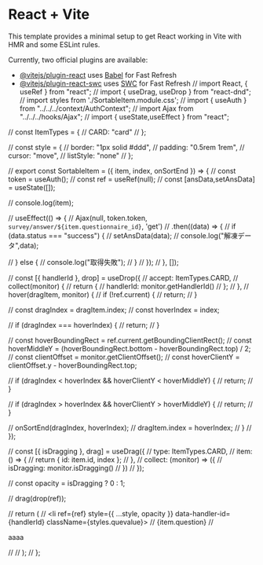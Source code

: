 # React + Vite

This template provides a minimal setup to get React working in Vite with HMR and some ESLint rules.

Currently, two official plugins are available:

- [@vitejs/plugin-react](https://github.com/vitejs/vite-plugin-react/blob/main/packages/plugin-react/README.md) uses [Babel](https://babeljs.io/) for Fast Refresh
- [@vitejs/plugin-react-swc](https://github.com/vitejs/vite-plugin-react-swc) uses [SWC](https://swc.rs/) for Fast Refresh
// import React, { useRef } from "react";
// import { useDrag, useDrop } from "react-dnd";
// import styles from './SortableItem.module.css';
// import { useAuth } from "../../../context/AuthContext";
// import Ajax from "../../../hooks/Ajax";
// import { useState,useEffect } from "react";

// const ItemTypes = {
//   CARD: "card"
// };

// const style = {
//   border: "1px solid #ddd",
//   padding: "0.5rem 1rem",
//   cursor: "move",
//   listStyle: "none"
// };

// export const SortableItem = ({ item, index, onSortEnd }) => {
//   const token = useAuth();
//   const ref = useRef(null);
//   const [ansData,setAnsData] = useState([]);

//   console.log(item);
  

//   useEffect(() => {
//     Ajax(null, token.token, `survey/answer/${item.questionnaire_id}`, 'get')
//       .then((data) => {
//         if (data.status === "success") {
//           setAnsData(data);
//           console.log("解凍データ",data);
          
//         } else {
//           console.log("取得失敗");
//         }
//       });
//   }, []); 

//   const [{ handlerId }, drop] = useDrop({
//     accept: ItemTypes.CARD,
//     collect(monitor) {
//       return {
//         handlerId: monitor.getHandlerId()
//       };
//     },
//     hover(dragItem, monitor) {
//       if (!ref.current) {
//         return;
//       }

//       const dragIndex = dragItem.index;
//       const hoverIndex = index;

//       if (dragIndex === hoverIndex) {
//         return;
//       }

//       const hoverBoundingRect = ref.current.getBoundingClientRect();
//       const hoverMiddleY = (hoverBoundingRect.bottom - hoverBoundingRect.top) / 2;
//       const clientOffset = monitor.getClientOffset();
//       const hoverClientY = clientOffset.y - hoverBoundingRect.top;

//       if (dragIndex < hoverIndex && hoverClientY < hoverMiddleY) {
//         return;
//       }

//       if (dragIndex > hoverIndex && hoverClientY > hoverMiddleY) {
//         return;
//       }

//       onSortEnd(dragIndex, hoverIndex);
//       dragItem.index = hoverIndex;
//     }
//   });

//   const [{ isDragging }, drag] = useDrag({
//     type: ItemTypes.CARD,
//     item: () => {
//       return { id: item.id, index };
//     },
//     collect: (monitor) => ({
//       isDragging: monitor.isDragging()
//     })
//   });

//   const opacity = isDragging ? 0 : 1;

//   drag(drop(ref));

//   return (
//     <li ref={ref} style={{ ...style, opacity }} data-handler-id={handlerId} className={styles.quevalue}>
//       {item.question}
//       <p>aaaa</p>
//     </li>
//   );
// };